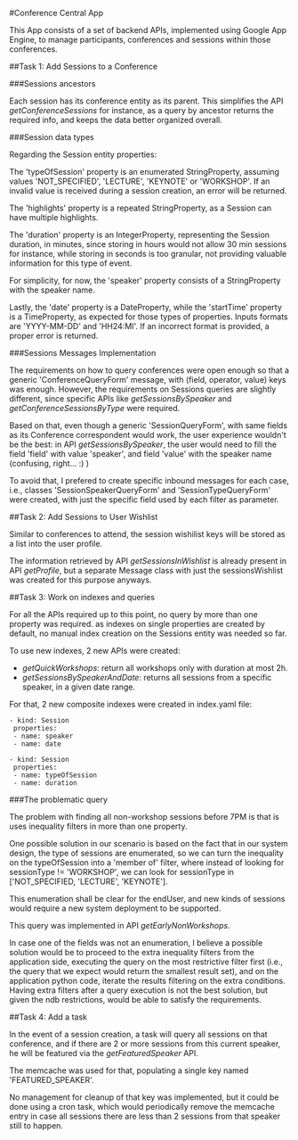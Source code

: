 #Conference Central App


This App consists of a set of backend APIs, implemented using Google App Engine,
to manage participants, conferences and sessions within those conferences.


##Task 1: Add Sessions to a Conference

###Sessions ancestors

Each session has its conference entity as its parent. This simplifies the
API *getConferenceSessions* for instance, as a query by ancestor returns the required info,
and keeps the data better organized overall. 

###Session data types

Regarding the Session entity properties:

The 'typeOfSession' property is an enumerated StringProperty, assuming values 'NOT_SPECIFIED',
'LECTURE', 'KEYNOTE' or 'WORKSHOP'. If an invalid value is received during a session creation,
an error will be returned.

The 'highlights' property is a repeated StringProperty, as a Session can have multiple highlights.

The 'duration' property is an IntegerProperty, representing the Session duration, in minutes,
since storing in hours would not allow 30 min sessions for instance, while storing in seconds
is too granular, not providing valuable information for this type of event.

For simplicity, for now, the 'speaker' property consists of a StringProperty with the speaker name.

Lastly, the 'date' property is a DateProperty, while the 'startTime' property is a TimeProperty,
as expected for those types of properties. Inputs formats are 'YYYY-MM-DD' and 'HH24:MI'. If an
incorrect format is provided, a proper error is returned.

###Sessions Messages Implementation

The requirements on how to query conferences were open enough so that a generic
'ConferenceQueryForm' message, with (field, operator, value) keys was enough. However, 
the requirements on Sessions queries are slightly different, since specific APIs like 
*getSessionsBySpeaker* and *getConferenceSessionsByType* were required.

Based on that, even though a generic 'SessionQueryForm', with same fields as its 
Conference correspondent would work, the user experience wouldn't be the best:
in API *getSessionsBySpeaker*, the user would need to fill the field 'field' with value
'speaker', and field 'value' with the speaker name (confusing, right... :) )

To avoid that, I prefered to create specific inbound messages for each case, i.e.,
classes 'SessionSpeakerQueryForm' and 'SessionTypeQueryForm' were created, with just the 
specific field used by each filter as parameter.

##Task 2: Add Sessions to User Wishlist

Similar to conferences to attend, the session wishilist keys will be stored as a list 
into the user profile. 

The information retrieved by API *getSessionsInWishlist* is already present in API *getProfile*,
but a separate Message class with just the sessionsWishlist was created for this purpose anyways.
 
##Task 3: Work on indexes and queries


For all the APIs required up to this point, no query by more than one property was required.
as indexes on single properties are created by default, no manual index creation on the Sessions
entity was needed so far.

To use new indexes, 2 new APIs were created:
- *getQuickWorkshops*: return all workshops only with duration at most 2h.
- *getSessionsBySpeakerAndDate*: returns all sessions from a specific speaker, in a given date range.

For that, 2 new composite indexes were created in index.yaml file:
```
- kind: Session
 properties:
 - name: speaker
 - name: date

- kind: Session
 properties:
 - name: typeOfSession
 - name: duration
```

###The problematic query

The problem with finding all non-workshop sessions before 7PM is that is uses inequality filters
in more than one property.

One possible solution in our scenario is based on the fact that in our system design, the type of sessions 
are enumerated, so we can turn the inequality on the typeOfSession into a 'member of' filter, where 
instead of looking for sessionType != 'WORKSHOP', we can look for sessionType in ['NOT_SPECIFIED, 'LECTURE', 'KEYNOTE'].

This enumeration shall be clear for the endUser, and new kinds of sessions would require a new system
deployment to be supported.

This query was implemented in API *getEarlyNonWorkshops*.

In case one of the fields was not an enumeration, I believe a possible solution would be to proceed to the
extra inequality filters from the application side, executing the query on the most restrictive filter
first (i.e., the query that we expect would return the smallest result set), and on the application python
code, iterate the results filtering on the extra conditions. Having extra filters after a query execution
is not the best solution, but given the ndb restrictions, would be able to satisfy the requirements.

##Task 4: Add a task

In the event of a session creation, a task will query all sessions on that conference, and if there are 
2 or more sessions from this current speaker, he will be featured via the *getFeaturedSpeaker* API.

The memcache was used for that, populating a single key named 'FEATURED_SPEAKER'. 

No management for cleanup of that key was implemented, but it could be done using a cron task, which 
would periodically remove the memcache entry in case all sessions there are less than 2 sessions from that 
speaker still to happen.
